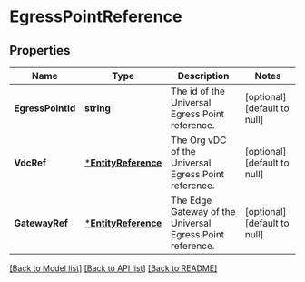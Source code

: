 # EgressPointReference

## Properties
Name | Type | Description | Notes
------------ | ------------- | ------------- | -------------
**EgressPointId** | **string** | The id of the Universal Egress Point reference. | [optional] [default to null]
**VdcRef** | [***EntityReference**](EntityReference.md) | The Org vDC of the Universal Egress Point reference. | [optional] [default to null]
**GatewayRef** | [***EntityReference**](EntityReference.md) | The Edge Gateway of the Universal Egress Point reference. | [optional] [default to null]

[[Back to Model list]](../README.md#documentation-for-models) [[Back to API list]](../README.md#documentation-for-api-endpoints) [[Back to README]](../README.md)


